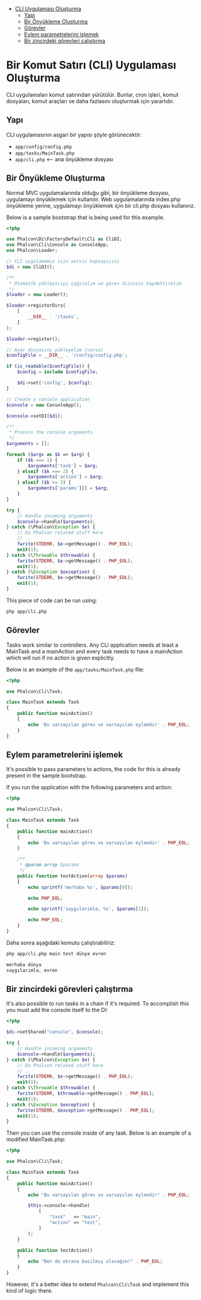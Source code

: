 <div class='article-menu'>
  <ul>
    <li>
      <a href="#creating-cli-application">CLI Uygulaması Oluşturma</a> <ul>
        <li>
          <a href="#structure">Yapı</a>
        </li>
        <li>
          <a href="#creating-bootstrap">Bir Önyükleme Oluşturma</a>
        </li>
        <li>
          <a href="#tasks">Görevler</a>
        </li>
        <li>
          <a href="#processing-action-parameters">Eylem parametrelerini işlemek</a>
        </li>
        <li>
          <a href="#running-tasks-chain">Bir zincirdeki görevleri çalıştırma</a>
        </li>
      </ul>
    </li>
  </ul>
</div>

<a name='creating-cli-application'></a>

# Bir Komut Satırı (CLI) Uygulaması Oluşturma

CLI uygulamaları komut satırından yürütülür. Bunlar, cron işleri, komut dosyaları, komut araçları ve daha fazlasını oluşturmak için yararlıdır.

<a name='structure'></a>

## Yapı

CLI uygulamasının asgari bir yapısı şöyle görünecektir:

- `app/config/config.php`
- `app/tasks/MainTask.php`
- `app/cli.php` <-- ana önyükleme dosyası

<a name='creating-bootstrap'></a>

## Bir Önyükleme Oluşturma

Normal MVC uygulamalarında olduğu gibi, bir önyükleme dosyası, uygulamayı önyüklemek için kullanılır. Web uygulamalarında index.php önyükleme yerine, uygulamayı önyüklemek için bir cli.php dosyası kullanırız.

Below is a sample bootstrap that is being used for this example.

```php
<?php

use Phalcon\Di\FactoryDefault\Cli as CliDI;
use Phalcon\Cli\Console as ConsoleApp;
use Phalcon\Loader;

// CLI uygulamamız için servis kapsayıcısı 
$di = new CliDI();

/**
 * Otomatik yükleyiciyi çağıralım ve görev dizinini kaydettirelim
 */
$loader = new Loader();

$loader->registerDirs(
    [
        __DIR__ . '/tasks',
    ]
);

$loader->register();

// Ayar dosyasını yükleyelim (varsa)
$configFile = __DIR__ . '/config/config.php';

if (is_readable($configFile)) {
    $config = include $configFile;

    $di->set('config', $config);
}

// Create a console application
$console = new ConsoleApp();

$console->setDI($di);

/**
 * Process the console arguments
 */
$arguments = [];

foreach ($argv as $k => $arg) {
    if ($k === 1) {
        $arguments['task'] = $arg;
    } elseif ($k === 2) {
        $arguments['action'] = $arg;
    } elseif ($k >= 3) {
        $arguments['params'][] = $arg;
    }
}

try {
    // Handle incoming arguments
    $console->handle($arguments);
} catch (\Phalcon\Exception $e) {
    // Do Phalcon related stuff here
    // ..
    fwrite(STDERR, $e->getMessage() . PHP_EOL);
    exit(1);
} catch (\Throwable $throwable) {
    fwrite(STDERR, $e->getMessage() . PHP_EOL);
    exit(1);
} catch (\Exception $exception) {
    fwrite(STDERR, $e->getMessage() . PHP_EOL);
    exit(1);
}
```

This piece of code can be run using:

```bash
php app/cli.php
```

<a name='tasks'></a>

## Görevler

Tasks work similar to controllers. Any CLI application needs at least a MainTask and a mainAction and every task needs to have a mainAction which will run if no action is given explicitly.

Below is an example of the `app/tasks/MainTask.php` file:

```php
<?php

use Phalcon\Cli\Task;

class MainTask extends Task
{
    public function mainAction()
    {
        echo 'Bu varsayılan görev ve varsayılan eylemdir' . PHP_EOL;
    }
}
```

<a name='processing-action-parameters'></a>

## Eylem parametrelerini işlemek

It's possible to pass parameters to actions, the code for this is already present in the sample bootstrap.

If you run the application with the following parameters and action:

```php
<?php

use Phalcon\Cli\Task;

class MainTask extends Task
{
    public function mainAction()
    {
        echo 'Bu varsayılan görev ve varsayılan eylemdir' . PHP_EOL;
    }

    /**
     * @param array $params
     */
    public function testAction(array $params)
    {
        echo sprintf('merhaba %s', $params[0]);

        echo PHP_EOL;

        echo sprintf('saygılarımla, %s', $params[1]);

        echo PHP_EOL;
    }
}
```

Daha sonra aşağıdaki komutu çalıştırabiliriz:

```bash
php app/cli.php main test dünya evren

merhaba dünya
saygılarımla, evren
```

<a name='running-tasks-chain'></a>

## Bir zincirdeki görevleri çalıştırma

It's also possible to run tasks in a chain if it's required. To accomplish this you must add the console itself to the DI:

```php
<?php

$di->setShared("console", $console);

try {
    // Handle incoming arguments
    $console->handle($arguments);
} catch (\Phalcon\Exception $e) {
    // Do Phalcon related stuff here
    // ..
    fwrite(STDERR, $e->getMessage() . PHP_EOL);
    exit(1);
} catch (\Throwable $throwable) {
    fwrite(STDERR, $throwable->getMessage() . PHP_EOL);
    exit(1);
} catch (\Exception $exception) {
    fwrite(STDERR, $exception->getMessage() . PHP_EOL);
    exit(1);
}
```

Then you can use the console inside of any task. Below is an example of a modified MainTask.php:

```php
<?php

use Phalcon\Cli\Task;

class MainTask extends Task
{
    public function mainAction()
    {
        echo "Bu varsayılan görev ve varsayılan eylemdir" . PHP_EOL;

        $this->console->handle(
            [
                "task"   => "main",
                "action" => "test",
            ]
        );
    }

    public function testAction()
    {
        echo "Ben de ekrana basılmış olacağım!" . PHP_EOL;
    }
}
```

However, it's a better idea to extend `Phalcon\Cli\Task` and implement this kind of logic there.